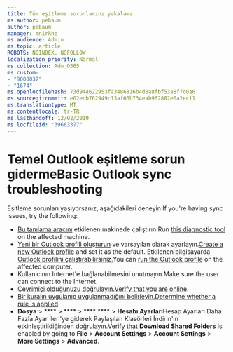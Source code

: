 ```yaml
---
title: Tüm eşitleme sorunlarını yakalama
ms.author: pebaum
author: pebaum
manager: mnirkhe
ms.audience: Admin
ms.topic: article
ROBOTS: NOINDEX, NOFOLLOW
localization_priority: Normal
ms.collection: Adm_O365
ms.custom:
- "9000037"
- "1674"
ms.openlocfilehash: 73d944622953fa3486816b4d8a8fbf53a8f7c0a6
ms.sourcegitcommit: e02ecb762949c13af66b734eab962882e0a2ec11
ms.translationtype: MT
ms.contentlocale: tr-TR
ms.lasthandoff: 12/02/2019
ms.locfileid: "39663377"
---
```

# <a name="basic-outlook-sync-troubleshooting"></a><span data-ttu-id="4575e-102">Temel Outlook eşitleme sorun giderme</span><span class="sxs-lookup"><span data-stu-id="4575e-102">Basic Outlook sync troubleshooting</span></span>

<span data-ttu-id="4575e-103">Eşitleme sorunları yaşıyorsanız, aşağıdakileri deneyin:</span><span class="sxs-lookup"><span data-stu-id="4575e-103">If you're having sync issues, try the following:</span></span>

- <span data-ttu-id="4575e-104">[Bu tanılama aracını](https://aka.ms/sara-outlooksendreceive) etkilenen makinede çalıştırın.</span><span class="sxs-lookup"><span data-stu-id="4575e-104">Run [this diagnostic tool](https://aka.ms/sara-outlooksendreceive) on the affected machine.</span></span>
- <span data-ttu-id="4575e-105">[Yeni bir Outlook profili oluşturun](https://support.office.com/article/f544c1ba-3352-4b3b-be0b-8d42a540459d) ve varsayılan olarak ayarlayın.</span><span class="sxs-lookup"><span data-stu-id="4575e-105">[Create a new Outlook profile](https://support.office.com/article/f544c1ba-3352-4b3b-be0b-8d42a540459d) and set it as the default.</span></span> <span data-ttu-id="4575e-106">Etkilenen bilgisayarda [Outlook profilini çalıştırabilirsiniz.](https://aka.ms/SaRA-OutlookSetupProfile)</span><span class="sxs-lookup"><span data-stu-id="4575e-106">You can [run the Outlook profile](https://aka.ms/SaRA-OutlookSetupProfile) on the affected computer.</span></span>
- <span data-ttu-id="4575e-107">Kullanıcının Internet'e bağlanabilmesini unutmayın.</span><span class="sxs-lookup"><span data-stu-id="4575e-107">Make sure the user can connect to the Internet.</span></span> 
- <span data-ttu-id="4575e-108">[Çevrimiçi olduğunuzu doğrulayın.](https://support.office.com/article/2460e4a8-16c7-47fc-b204-b1549275aac9)</span><span class="sxs-lookup"><span data-stu-id="4575e-108">[Verify that you are online](https://support.office.com/article/2460e4a8-16c7-47fc-b204-b1549275aac9).</span></span>
- <span data-ttu-id="4575e-109">[Bir kuralın uygulanıp uygulanmadığını belirleyin.](https://support.office.com/article/C24F5DEA-9465-4DF4-AD17-A50704D66C59)</span><span class="sxs-lookup"><span data-stu-id="4575e-109">[Determine whether a rule is applied](https://support.office.com/article/C24F5DEA-9465-4DF4-AD17-A50704D66C59).</span></span>
- <span data-ttu-id="4575e-110">**Dosya** > \*\*\*\* > \*\*\*\* > \*\*\*\* \*\*\*\*  > **Hesabı Ayarları**Hesap Ayarları Daha Fazla Ayar İleri'ye giderek Paylaşılan Klasörleri İndirin'in etkinleştirildiğinden doğrulayın.</span><span class="sxs-lookup"><span data-stu-id="4575e-110">Verify that **Download Shared Folders** is enabled by going to **File** > **Account Settings** > **Account Settings** > **More Settings** > **Advanced**.</span></span>